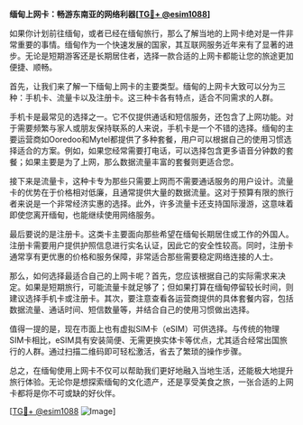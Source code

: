 **缅甸上网卡：畅游东南亚的网络利器[[TG💪+ @esim1088](https://t.me/s/esim1088)]**

如果你计划前往缅甸，或者已经在缅甸旅行，那么了解当地的上网卡绝对是一件非常重要的事情。缅甸作为一个快速发展的国家，其互联网服务近年来有了显著的进步。无论是短期游客还是长期居住者，选择一款合适的上网卡都能让您的旅途更加便捷、顺畅。

首先，让我们来了解一下缅甸上网卡的主要类型。缅甸的上网卡大致可以分为三种：手机卡、流量卡以及注册卡。这三种卡各有特点，适合不同需求的人群。

手机卡是最常见的选择之一。它不仅提供通话和短信服务，还包含了上网功能。对于需要频繁与家人或朋友保持联系的人来说，手机卡是一个不错的选择。缅甸的主要运营商如Ooredoo和Mytel都提供了多种套餐，用户可以根据自己的使用习惯选择适合的方案。例如，如果您经常需要打电话，可以选择包含更多语音分钟数的套餐；如果主要是为了上网，那么数据流量丰富的套餐则更适合您。

接下来是流量卡，这种卡专为那些只需要上网而不需要通话服务的用户设计。流量卡的优势在于价格相对低廉，且通常提供大量的数据流量。这对于预算有限的旅行者来说是一个非常经济实惠的选择。此外，许多流量卡还支持国际漫游，这意味着即使您离开缅甸，也能继续使用网络服务。

最后要说的是注册卡。这类卡主要面向那些希望在缅甸长期居住或工作的外国人。注册卡需要用户提供护照信息进行实名认证，因此它的安全性较高。同时，注册卡通常享有更优惠的价格和服务保障，非常适合那些需要稳定网络连接的人士。

那么，如何选择最适合自己的上网卡呢？首先，您应该根据自己的实际需求来决定。如果是短期旅行，可能流量卡就足够了；但如果打算在缅甸停留较长时间，则建议选择手机卡或注册卡。其次，要注意查看各运营商提供的具体套餐内容，包括数据流量、通话时间、短信数量等，并结合自己的使用习惯做出选择。

值得一提的是，现在市面上也有虚拟SIM卡（eSIM）可供选择。与传统的物理SIM卡相比，eSIM具有安装简便、无需更换实体卡等优点，尤其适合经常出国旅行的人群。通过扫描二维码即可轻松激活，省去了繁琐的操作步骤。

总之，在缅甸使用上网卡不仅可以帮助我们更好地融入当地生活，还能极大地提升旅行体验。无论你是想探索缅甸的文化遗产，还是享受美食之旅，一张合适的上网卡都将是你不可或缺的好伙伴。

[[TG💪+ @esim1088](https://t.me/s/esim1088) ![Image](https://i.postimg.cc/4NQfJmqS/Snipaste-2025-05-13-00-14-12.png)]
